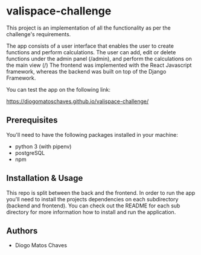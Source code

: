 # valispace-challenge

This project is an implementation of all the functionality as per the challenge's requirements.

The app consists of a user interface that enables the user to create functions and perform calculations.
The user can add, edit or delete functions under the admin panel (/admin), and perform the calculations on the main view (/)
The frontend was implemented with the React Javascript framework, whereas the backend was built on top of the Django Framework.

You can test the app on the following link:

https://diogomatoschaves.github.io/valispace-challenge/


## Prerequisites

You'll need to have the following packages installed in your machine:

- python 3 (with pipenv)
- postgreSQL
- npm


## Installation & Usage

This repo is split between the back and the frontend. In order to run the app you'll need to install the projects
dependencies on each subdirectory (backend and frontend). You can check out the README for each sub directory for more
information how to install and run the application.


## Authors

* Diogo Matos Chaves